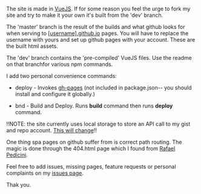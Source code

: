 The site is made in [VueJS](vuejs.org). If for some reason you feel the urge to fork my site and try to make it your own it's built from the 'dev' branch.

The 'master' branch is the result of the builds and what github looks for when serving to [[username].github.io](https://plachenko.github.io) pages. You will have to replace the username with yours and set up github pages with your account. These are the built html assets.

The 'dev' branch contains the 'pre-compiled' VueJS files. Use the readme on that branchfor various npm commands.

I add two personal convenience commands:

* deploy - Invokes [gh-pages](https://www.npmjs.com/package/gh-pages) (not included in package.json-- you should install and configure it globally.)

* bnd - Build and Deploy. Runs **build** command then runs **deploy** command.

!!NOTE: the site currently uses local storage to store an API call to my gist and repo account. [This will change](https://github.com/plachenko/plachenko.github.io/issues/4)!!

One thing spa pages on github suffer from is correct path routing. The magic is done through the 404.html page which I found from [Rafael Pedicini](https://github.com/rafgraph/spa-github-pages).

Feel free to add issues, missing pages, feature requests or personal complaints on my [issues page](https://github.com/plachenko/plachenko.github.io/issues).

Thak you.
